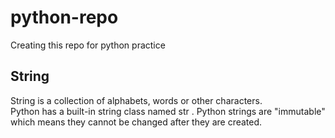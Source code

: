# python-repo
Creating this repo for python practice

## String
String is a collection of alphabets, words or other characters.  
Python has a built-in string class named str . 
Python strings are "immutable" which means they cannot be changed after they are created.
